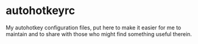 autohotkeyrc
============

My autohotkey configuration files, put here to make it easier for me to maintain and to share with those who might find something useful therein.
